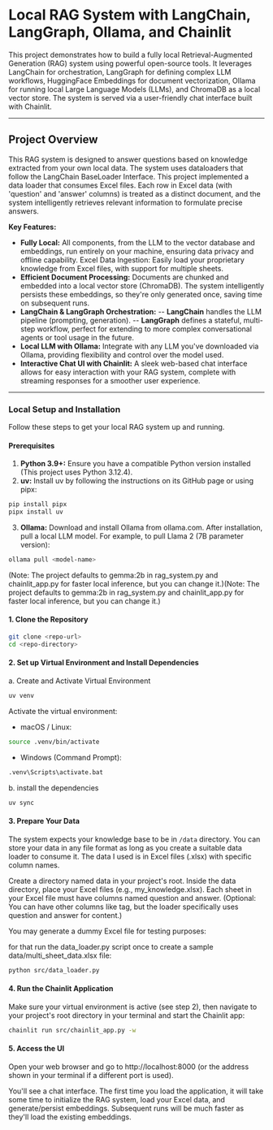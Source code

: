 # Local RAG System with LangChain, LangGraph, Ollama, and Chainlit

This project demonstrates how to build a fully local Retrieval-Augmented Generation (RAG) system using powerful open-source tools. It leverages LangChain for orchestration, LangGraph for defining complex LLM workflows, HuggingFace Embeddings for document vectorization, Ollama for running local Large Language Models (LLMs), and ChromaDB as a local vector store. The system is served via a user-friendly chat interface built with Chainlit.

---

## Project Overview

This RAG system is designed to answer questions based on knowledge extracted from your own local data. The system uses dataloaders that follow the LangChain BaseLoader Interface. This project implemented a data loader that consumes Excel files. Each row in Excel data (with 'question' and 'answer' columns) is treated as a distinct document, and the system intelligently retrieves relevant information to formulate precise answers.

**Key Features:**

- **Fully Local:** All components, from the LLM to the vector database and embeddings, run entirely on your machine, ensuring data privacy and offline capability.
  Excel Data Ingestion: Easily load your proprietary knowledge from Excel files, with support for multiple sheets.
- **Efficient Document Processing:** Documents are chunked and embedded into a local vector store (ChromaDB). The system intelligently persists these embeddings, so they're only generated once, saving time on subsequent runs.
- **LangChain & LangGraph Orchestration:**
  -- **LangChain** handles the LLM pipeline (prompting, generation).
  -- **LangGraph** defines a stateful, multi-step workflow, perfect for extending to more complex conversational agents or tool usage in the future.
- **Local LLM with Ollama:** Integrate with any LLM you've downloaded via Ollama, providing flexibility and control over the model used.
- **Interactive Chat UI with Chainlit:** A sleek web-based chat interface allows for easy interaction with your RAG system, complete with streaming responses for a smoother user experience.

---

### Local Setup and Installation

Follow these steps to get your local RAG system up and running.

#### **Prerequisites**

1. **Python 3.9+:** Ensure you have a compatible Python version installed (This project uses Python 3.12.4).
2. **uv:** Install uv by following the instructions on its GitHub page or using pipx:

```bash
pip install pipx
pipx install uv
```

3. **Ollama:** Download and install Ollama from ollama.com.
   After installation, pull a local LLM model. For example, to pull Llama 2 (7B parameter version):

```bash
ollama pull <model-name>
```

(Note: The project defaults to gemma:2b in rag_system.py and chainlit_app.py for faster local inference, but you can change it.)(Note: The project defaults to gemma:2b in rag_system.py and chainlit_app.py for faster local inference, but you can change it.)

#### 1. Clone the Repository

```bash
git clone <repo-url>
cd <repo-directory>
```

#### 2. Set up Virtual Environment and Install Dependencies

a. Create and Activate Virtual Environment

```bash
uv venv
```

Activate the virtual environment:

- macOS / Linux:

```bash
source .venv/bin/activate
```

- Windows (Command Prompt):

```bash
.venv\Scripts\activate.bat
```

b. install the dependencies

```bash
uv sync
```

#### 3. Prepare Your Data

The system expects your knowledge base to be in `/data` directory. You can store your data in any file format as long as you create a suitable data loader to consume it. The data I used is in Excel files (.xlsx) with specific column names.

Create a directory named data in your project's root.
Inside the data directory, place your Excel files (e.g., my_knowledge.xlsx).
Each sheet in your Excel file must have columns named question and answer.
(Optional: You can have other columns like tag, but the loader specifically uses question and answer for content.)

You may generate a dummy Excel file for testing purposes:

for that run the data_loader.py script once to create a sample data/multi_sheet_data.xlsx file:

```bash
python src/data_loader.py
```

#### 4. Run the Chainlit Application

Make sure your virtual environment is active (see step 2), then navigate to your project's root directory in your terminal and start the Chainlit app:

```bash
chainlit run src/chainlit_app.py -w
```

#### 5. Access the UI

Open your web browser and go to http://localhost:8000 (or the address shown in your terminal if a different port is used).

You'll see a chat interface. The first time you load the application, it will take some time to initialize the RAG system, load your Excel data, and generate/persist embeddings. Subsequent runs will be much faster as they'll load the existing embeddings.
